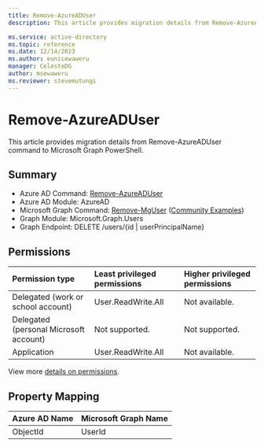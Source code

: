 ```yaml
---
title: Remove-AzureADUser
description: This article provides migration details from Remove-AzureADUser command to Microsoft Graph PowerShell.

ms.service: active-directory
ms.topic: reference
ms.date: 12/14/2023
ms.author: eunicewaweru
manager: CelesteDG
author: msewaweru
ms.reviewer: stevemutungi
---
```


# Remove-AzureADUser

This article provides migration details from Remove-AzureADUser command to Microsoft Graph PowerShell.

## Summary

+ Azure AD Command: [Remove-AzureADUser](/powershell/module/azuread/remove-azureaduser)
+ Azure AD Module: AzureAD
+ Microsoft Graph Command: [Remove-MgUser](/powershell/module/microsoft.graph.users/remove-mguser) ([Community Examples](https://github.com/orgs/msgraph/discussions?discussions_q=Remove-MgUser))
+ Graph Module: Microsoft.Graph.Users
+ Graph Endpoint:  DELETE /users/{id | userPrincipalName}

## Permissions

|Permission type|Least privileged permissions|Higher privileged permissions|
|:---|:---|:---|
|Delegated (work or school account)|User.ReadWrite.All|Not available.|
|Delegated (personal Microsoft account)|Not supported.|Not supported.|
|Application|User.ReadWrite.All|Not available.|

View more [details on permissions](/graph/api/user-delete#permissions).

## Property Mapping

|Azure AD Name|Microsoft Graph Name|
|---|---|
|ObjectId|UserId|